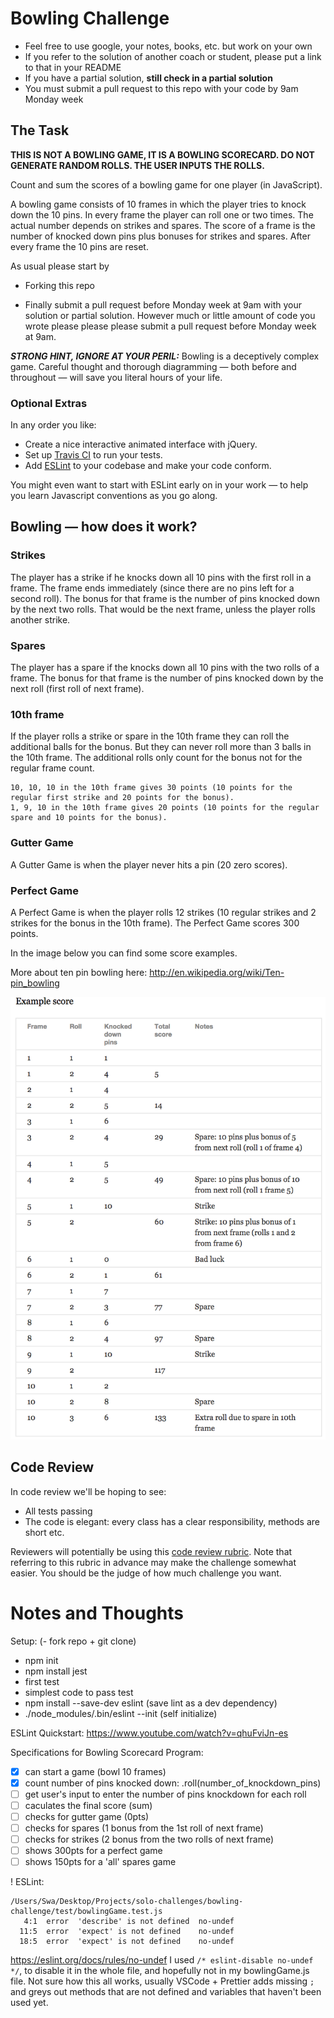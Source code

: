 # Bowling Challenge

- Feel free to use google, your notes, books, etc. but work on your own
- If you refer to the solution of another coach or student, please put a link to that in your README
- If you have a partial solution, **still check in a partial solution**
- You must submit a pull request to this repo with your code by 9am Monday week

## The Task

**THIS IS NOT A BOWLING GAME, IT IS A BOWLING SCORECARD. DO NOT GENERATE RANDOM ROLLS. THE USER INPUTS THE ROLLS.**

Count and sum the scores of a bowling game for one player (in JavaScript).

A bowling game consists of 10 frames in which the player tries to knock down the 10 pins. In every frame the player can roll one or two times. The actual number depends on strikes and spares. The score of a frame is the number of knocked down pins plus bonuses for strikes and spares. After every frame the 10 pins are reset.

As usual please start by

- Forking this repo

- Finally submit a pull request before Monday week at 9am with your solution or partial solution. However much or little amount of code you wrote please please please submit a pull request before Monday week at 9am.

**_STRONG HINT, IGNORE AT YOUR PERIL:_** Bowling is a deceptively complex game. Careful thought and thorough diagramming — both before and throughout — will save you literal hours of your life.

### Optional Extras

In any order you like:

- Create a nice interactive animated interface with jQuery.
- Set up [Travis CI](https://travis-ci.org) to run your tests.
- Add [ESLint](http://eslint.org/) to your codebase and make your code conform.

You might even want to start with ESLint early on in your work — to help you
learn Javascript conventions as you go along.

## Bowling — how does it work?

### Strikes

The player has a strike if he knocks down all 10 pins with the first roll in a frame. The frame ends immediately (since there are no pins left for a second roll). The bonus for that frame is the number of pins knocked down by the next two rolls. That would be the next frame, unless the player rolls another strike.

### Spares

The player has a spare if the knocks down all 10 pins with the two rolls of a frame. The bonus for that frame is the number of pins knocked down by the next roll (first roll of next frame).

### 10th frame

If the player rolls a strike or spare in the 10th frame they can roll the additional balls for the bonus. But they can never roll more than 3 balls in the 10th frame. The additional rolls only count for the bonus not for the regular frame count.

    10, 10, 10 in the 10th frame gives 30 points (10 points for the regular first strike and 20 points for the bonus).
    1, 9, 10 in the 10th frame gives 20 points (10 points for the regular spare and 10 points for the bonus).

### Gutter Game

A Gutter Game is when the player never hits a pin (20 zero scores).

### Perfect Game

A Perfect Game is when the player rolls 12 strikes (10 regular strikes and 2 strikes for the bonus in the 10th frame). The Perfect Game scores 300 points.

In the image below you can find some score examples.

More about ten pin bowling here: http://en.wikipedia.org/wiki/Ten-pin_bowling

![Ten Pin Score Example](images/example_ten_pin_scoring.png)

## Code Review

In code review we'll be hoping to see:

- All tests passing
- The code is elegant: every class has a clear responsibility, methods are short etc.

Reviewers will potentially be using this [code review rubric](docs/review.md). Note that referring to this rubric in advance may make the challenge somewhat easier. You should be the judge of how much challenge you want.

# Notes and Thoughts

Setup:
(- fork repo + git clone)

- npm init
- npm install jest
- first test
- simplest code to pass test
- npm install --save-dev eslint (save lint as a dev dependency)
- ./node_modules/.bin/eslint --init (self initialize)

ESLint Quickstart: https://www.youtube.com/watch?v=qhuFviJn-es

Specifications for Bowling Scorecard Program:

- [x] can start a game (bowl 10 frames)
- [x] count number of pins knocked down: .roll(number_of_knockdown_pins)
- [ ] get user's input to enter the number of pins knockdown for each roll
- [ ] caculates the final score (sum)
- [ ] checks for gutter game (0pts)
- [ ] checks for spares (1 bonus from the 1st roll of next frame)
- [ ] checks for strikes (2 bonus from the two rolls of next frame)
- [ ] shows 300pts for a perfect game
- [ ] shows 150pts for a 'all' spares game

! ESLint:

```
/Users/Swa/Desktop/Projects/solo-challenges/bowling-challenge/test/bowlingGame.test.js
   4:1  error  'describe' is not defined  no-undef
  11:5  error  'expect' is not defined    no-undef
  18:5  error  'expect' is not defined    no-undef

```

https://eslint.org/docs/rules/no-undef
I used `/* eslint-disable no-undef */`, to disable it in the whole file, and hopefully not in my bowlingGame.js file.
Not sure how this all works, usually VSCode + Prettier adds missing `;` and greys out methods that are not defined and variables that haven't been used yet.
